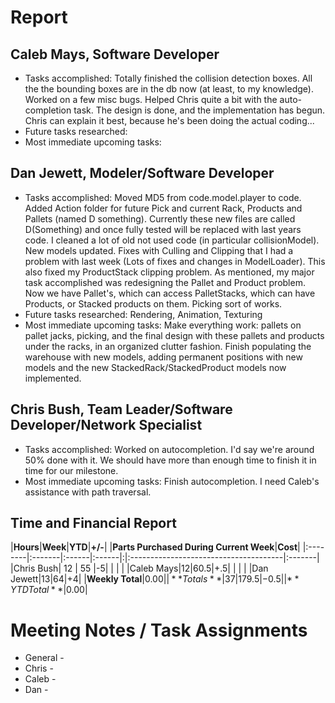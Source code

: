 # Report #

## Caleb Mays, Software Developer ##

  * Tasks accomplished: Totally finished the collision detection boxes. All the the bounding boxes are in the db now (at least, to my knowledge). Worked on a few misc bugs. Helped Chris quite a bit with the auto-completion task. The design is done, and the implementation has begun. Chris can explain it best, because he's been doing the actual coding...
  * Future tasks researched:
  * Most immediate upcoming tasks:


## Dan Jewett, Modeler/Software Developer ##

  * Tasks accomplished: Moved MD5 from code.model.player to code.  Added Action folder for future Pick and current Rack, Products and Pallets (named D something).  Currently these new files are called D(Something) and once fully tested will be replaced with last years code.  I cleaned a lot of old not used code (in particular collisionModel).  New models updated.  Fixes with Culling and Clipping that I had a problem with last week (Lots of fixes and changes in ModelLoader).  This also fixed my ProductStack clipping problem.  As mentioned, my major task accomplished was redesigning the Pallet and Product problem.  Now we have Pallet's, which can access PalletStacks, which can have Products, or Stacked products on them.  Picking sort of works.
  * Future tasks researched: Rendering, Animation, Texturing
  * Most immediate upcoming tasks: Make everything work:  pallets on pallet jacks, picking, and the final design with these pallets and products under the racks, in an organized clutter fashion.  Finish populating the warehouse with new models, adding permanent positions with new models and the new StackedRack/StackedProduct models now implemented.


## Chris Bush, Team Leader/Software Developer/Network Specialist ##

  * Tasks accomplished: Worked on autocompletion. I'd say we're around 50% done with it. We should have more than enough time to finish it in time for our milestone.
  * Most immediate upcoming tasks: Finish autocompletion. I need Caleb's assistance with path traversal.

## Time and Financial Report ##

|**Hours**|**Week**|**YTD**|**+/-**| |**Parts Purchased During Current Week**|**Cost**|
|:--------|:-------|:------|:------|:|:--------------------------------------|:-------|
|Chris Bush| 12 | 55  |-5|  |  |  |
|Caleb Mays|12|60.5|+.5|  |  |  |
|Dan Jewett|13|64|+4|  |**Weekly Total**|$0.00|
|**Totals**| 37 | 179.5 | -0.5 |  |**YTD Total**|$0.00|


# Meeting Notes / Task Assignments #

  * General -
  * Chris -
  * Caleb -
  * Dan -